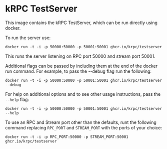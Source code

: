 # kRPC TestServer

This image contains the kRPC TestServer, which can be run directly using docker.

To run the server use:
```
docker run -t -i -p 50000:50000 -p 50001:50001 ghcr.io/krpc/testserver
```

This runs the server listening on RPC port 50000 and stream port 50001.

Additional flags can be passed by including them at the end of the docker run command.
For example, to pass the --debug flag run the following:
```
docker run -t -i -p 50000:50000 -p 50001:50001 ghcr.io/krpc/testserver --debug
```

For help on additional options and to see other usage instructions, pass the `--help` flag:
```
docker run -t -i -p 50000:50000 -p 50001:50001 ghcr.io/krpc/testserver --help
```

To use an RPC and Stream port other than the defaults, runt the following command replacing
`RPC_PORT` and `STREAM_PORT` with the ports of your choice:
```
docker run -t -i -p RPC_PORT:50000 -p STREAM_PORT:50001 ghcr.io/krpc/testserver
```

